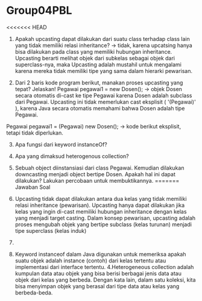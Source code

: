 # Group04PBL
<<<<<<< HEAD
1.	Apakah upcasting dapat dilakukan dari suatu class terhadap class lain yang tidak memiliki relasi inheritance?
-> tidak, karena upcatsing hanya bisa dilakukan pada class yang memiliki hubungan inheritance. Upcasting berarti melihat objek dari subkelas sebagai objek dari superclass-nya, maka Upcasting adalah mustahil untuk mengalami karena mereka tidak memiliki tipe yang sama dalam hierarki pewarisan.

2.	Dari 2 baris kode program berikut, manakan proses upcasting yang tepat? Jelaskan!
Pegawai pegawai1 = new Dosen();
-> objek Dosen secara otomatis di-cast ke tipe Pegawai karena Dosen adalah subclass dari Pegawai. Upcasting ini tidak memerlukan cast eksplisit ( '(Pegawai)' ), karena Java secara otomatis memahami bahwa Dosen adalah tipe Pegawai.

Pegawai pegawai1 = (Pegawai) new Dosen();
-> kode berikut eksplisit, tetapi tidak diperlukan.

3.	Apa fungsi dari keyword instanceOf?
4.	Apa yang dimaksud heterogenous collection?
5.	Sebuah object diinstansiasi dari class Pegawai. Kemudian dilakukan downcasting menjadi object bertipe Dosen. Apakah hal ini dapat dilakukan? Lakukan percobaan untuk membuktikannya.
=======
Jawaban Soal

1. Upcasting tidak dapat dilakukan antara dua kelas yang tidak memiliki relasi inheritance (pewarisan). Upcasting hanya dapat dilakukan jika kelas yang ingin di-cast memiliki hubungan inheritance dengan kelas yang menjadi target casting. Dalam konsep pewarisan, upcasting adalah proses mengubah objek yang bertipe subclass (kelas turunan) menjadi tipe superclass (kelas induk)

2. 
3. Keyword instanceof dalam Java digunakan untuk memeriksa apakah suatu objek adalah instance (contoh) dari kelas tertentu atau implementasi dari interface tertentu.
4.Heterogeneous collection adalah kumpulan data atau objek yang bisa berisi berbagai jenis data atau objek dari kelas yang berbeda. Dengan kata lain, dalam satu koleksi, kita bisa menyimpan objek yang berasal dari tipe data atau kelas yang berbeda-beda.
